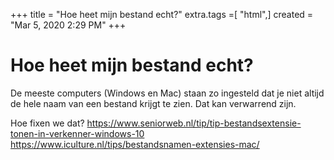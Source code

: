 +++
title = "Hoe heet mijn bestand echt?"
extra.tags =[ "html",]
created = "Mar 5, 2020 2:29 PM"
+++

# Hoe heet mijn bestand echt?

De meeste computers (Windows en Mac) staan zo ingesteld dat je niet altijd de hele naam van een bestand krijgt te zien. Dat kan verwarrend zijn.

Hoe fixen we dat?
https://www.seniorweb.nl/tip/tip-bestandsextensie-tonen-in-verkenner-windows-10
https://www.iculture.nl/tips/bestandsnamen-extensies-mac/